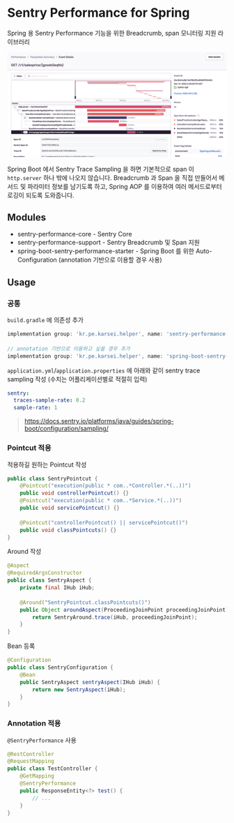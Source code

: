 # Sentry Performance for Spring

Spring 용 Sentry Performance 기능을 위한 Breadcrumb, span 모니터링 지원 라이브러리

![introduce](./images/introduce.png)

Spring Boot 에서 Sentry Trace Sampling 을 하면 기본적으로 span 이 `http.server` 하나 밖에 나오지 않습니다. Breadcrumb 과 Span 을 직접 만들어서 메서드 및 파라미터 정보를 남기도록 하고, Spring AOP 를 이용하여 여러 메서드로부터 로깅이 되도록 도와줍니다.

## Modules

* sentry-performance-core - Sentry Core
* sentry-performance-support - Sentry Breadcrumb 및 Span 지원
* spring-boot-sentry-performance-starter - Spring Boot 를 위한 Auto-Configuration (annotation 기반으로 이용할 경우 사용)

## Usage

### 공통

`build.gradle` 에 의존성 추가

```groovy
implementation group: 'kr.pe.karsei.helper', name: 'sentry-performance-support', version: '1.0.0'

// annotation 기반으로 이용하고 싶을 경우 추가
implementation group: 'kr.pe.karsei.helper', name: 'spring-boot-sentry-performance-starter', version: '1.0.0'
```

`application.yml`/`application.properties` 에 아래와 같이 sentry trace sampling 작성 (수치는 어플리케이션별로 적절히 입력)

```yaml
sentry:
  traces-sample-rate: 0.2
  sample-rate: 1
```

> https://docs.sentry.io/platforms/java/guides/spring-boot/configuration/sampling/

### Pointcut 적용

적용하길 원하는 Pointcut 작성

```java
public class SentryPointcut {
    @Pointcut("execution(public * com..*Controller.*(..))")
    public void controllerPointcut() {}
    @Pointcut("execution(public * com..*Service.*(..))")
    public void servicePointcut() {}

    @Pointcut("controllerPointcut() || servicePointcut()")
    public void classPointcuts() {}
}
```

Around 작성

```java
@Aspect
@RequiredArgsConstructor
public class SentryAspect {
    private final IHub iHub;

    @Around("SentryPointcut.classPointcuts()")
    public Object aroundAspect(ProceedingJoinPoint proceedingJoinPoint) throws Throwable {
        return SentryAround.trace(iHub, proceedingJoinPoint);
    }
}
```

Bean 등록

```java
@Configuration
public class SentryConfiguration {
    @Bean
    public SentryAspect sentryAspect(IHub iHub) {
        return new SentryAspect(iHub);
    }
}
```

### Annotation 적용

`@SentryPerformance` 사용

```java
@RestController
@RequestMapping
public class TestController {
    @GetMapping
    @SentryPerformance
    public ResponseEntity<?> test() {
        // ...
    }
}
```
